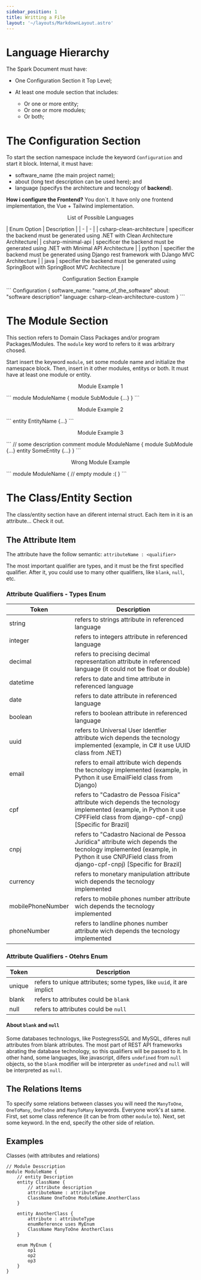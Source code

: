 ```yaml
---
sidebar_position: 1
title: Writting a File
layout: '~/layouts/MarkdownLayout.astro' 
---
```


# Language Hierarchy
The Spark Document must have:
- One Configuration Section it Top Level;
  
- At least one module section that includes:
    - Or one or more entity;
    - Or one or more modules;
    - Or both;

# The Configuration Section

To start the section namespace include the keyword `Configuration` and start it block. Internal, it must have:
- software_name (the main project name);
- about (long text description can be used here); and
- language (specifys the architecture and tecnology of **backend**).

**How i configure the Frontend?**
You don`t. It have only one frontend implementation, the Vue + Tailwind implementation.

<p align="center">List of Possible Languages</p>
| Enum Option | Description |
|      -      |      -      |
| csharp-clean-architecture | specificer the backend must be generated using .NET with Clean Architecture Architecture|
| csharp-minimal-api | specificer the backend must be generated using .NET with Minimal API Architecture |
| python | specifier the backend must be generated using Django rest framework with DJango MVC Architecture |
| java | specifier the backend must be generated using SpringBoot with SpringBoot MVC Architecture |

<p align='center'> Configuration Section Example </p>
```
    Configuration {
        software_name: "name_of_the_software"
        about: "software description"
        language: csharp-clean-architecture-custom
    }
```

# The Module Section
This section refers to Domain Class Packages and/or program Packages/Modules. The `module` key word to refers to it was arbitrary chosed.

Start insert the keyword `module`, set some module name and initialize the namespace block. Then, insert in it other modules, entitys or both. It must have at least one module or entity.

<p align='center'> Module Example 1 </p>
```
module ModuleName {
    module SubModule {...}
}
```

<p align='center'> Module Example 2 </p>
```
entity EntityName {...}
```

<p align='center'> Module Example 3 </p>
```
// some description comment
module ModuleName {
    module SubModule {...}
    entity SomeEntity {...}
}
```

<p align='center'> Wrong Module Example </p>
```
module ModuleName {
    // empty module :(
}
```

# The Class/Entity Section
The class/entity section have an diferent internal struct. Each item in it is an attribute... Check it out.

## The Attribute Item
The attribute have the follow semantic:
` attributeName : <qualifier> `

The most important qualifier are types, and it must be the first specified qualifier. After it, you could use to many other qualifiers, like `blank`, `null`, etc.

### Attribute Qualifiers - Types Enum
| Token | Description |
|   -   |      -      |
| string | refers to strings attribute in referenced language |
| integer | refers to integers attribute in referenced language |
| decimal | refers to precising decimal representation attribute in referenced language (it could not be float or double) |
| datetime | refers to date and time attribute in referenced language |
| date | refers to date attribute in referenced language |
| boolean | refers to boolean attribute in referenced language |
| uuid | refers to Universal User Identfier attribute wich depends the tecnology implemented (example, in C# it use UUID class from .NET) |
| email | refers to email attribute wich depends the tecnology implemented (example, in Python it use EmailField class from Django) |
| cpf | refers to "Cadastro de Pessoa Física" attribute wich depends the tecnology implemented (example, in Python it use CPFField class from django-cpf-cnpj) [Specific for Brazil]|
| cnpj | refers to "Cadastro Nacional de Pessoa Jurídica" attribute wich depends the tecnology implemented (example, in Python it use CNPJField class from django-cpf-cnpj) [Specific for Brazil]|
| currency | refers to monetary manipulation attribute wich depends the tecnology implemented |
| mobilePhoneNumber | refers to mobile phones number attribute wich depends the tecnology implemented |
| phoneNumber | refers to landline phones number attribute wich depends the tecnology implemented  |

### Attribute Qualifiers - Otehrs Enum
| Token | Description |
|   -   |      -      |
| unique | refers to unique attributes; some types, like `uuid`, it are implict |
| blank | refers to attributes could be `blank` |
| null | refers to attributes could be `null` |


#### About `blank` and `null`
Some databases technologys, like PostegressSQL and MySQL, diferes null attributes from blank attributes. The most part of REST API frameworks abrating the database technology, so this qualifiers will be passed to it. In other hand, some languages, like javascript, difers `undefined` from `null` objects, so the `blank` modifier will be interpreter as `undefined` and `null` will be interpreted as `null`.

## The Relations Items
To specify some relations between classes you will need the `ManyToOne`, `OneToMany`, `OneToOne` and `ManyToMany` keywords. Everyone work's at same. First, set some class reference (it can be from other `module` to). Next, set some keyword. In the end, specify the other side of relation.

## Examples

Classes (with attributes and relations)
```spark
// Module Desscription
module ModuleName {
    // entity Description
    entity ClassName {
        // attribute description
        attributeName : attributeType
        ClassName OneToOne ModuleName.AnotherClass
    }
    
    entity AnotherClass {
        attribute : attributeType
        enumReference uses MyEnum
        ClassName ManyToOne AnotherClass
    }

    enum MyEnum {
        op1
        op2
        op3
    }
}
```

